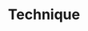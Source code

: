 ---
title: "Technique"
name: "Technique"
slug: "technique"
description: "The skills that make you better at the game"
image: "/topics/technique.jpg"
---